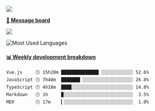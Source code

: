 [![](https://count.getloli.com/get/@SmaIIstars.github.readme)](https://count.getloli.com/)


[**💬 Message board**](https://chat.getloli.com/room/@SmaIIstars.github)

[![](https://chat.getloli.com/room/@SmaIIstars.github/svg?width=600&height=100&limit=20&theme=light&fontSize=14)](https://chat.getloli.com/room/@SmaIIstars.github)


![Most Used Languages](https://github-readme-stats.vercel.app/api/top-langs/?username=SmaIIstars&theme=dark&layout=compact)

<!-- waka-box start -->
#### <a href="https://gist.github.com/e31f5e1b7a15ee54e2fc8fca68aa5e2b" target="_blank">📊 Weekly development breakdown</a>
```text
Vue.js     🕓 15h20m ██████████████▏░░░░░░░░░░░░ 52.6%
JavaScript 🕓 7h48m  ███████▏░░░░░░░░░░░░░░░░░░░ 26.8%
TypeScript 🕓 4h18m  ███▉░░░░░░░░░░░░░░░░░░░░░░░ 14.8%
Markdown   🕓 1h     ▉░░░░░░░░░░░░░░░░░░░░░░░░░░  3.5%
MDX        🕓 17m    ▎░░░░░░░░░░░░░░░░░░░░░░░░░░  1.0%
```
<!-- Powered by https://github.com/YouEclipse/waka-box-go . -->
<!-- waka-box end -->
